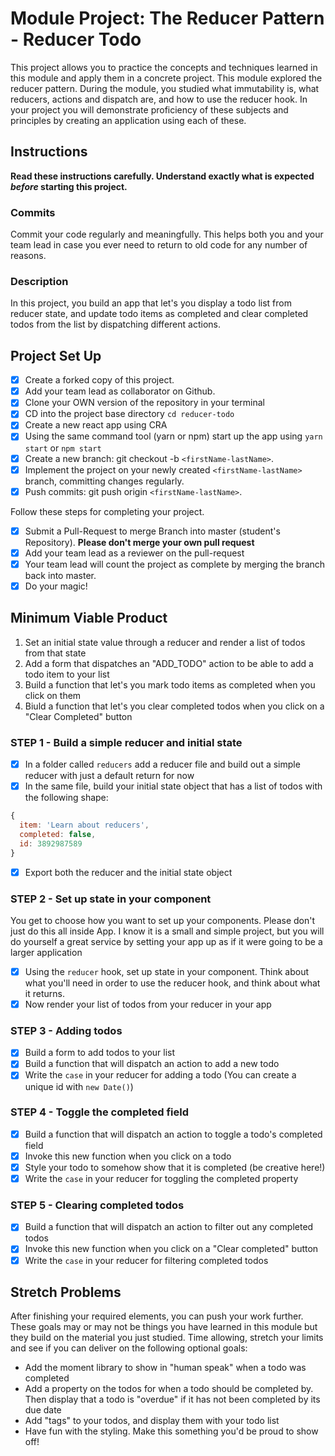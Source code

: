 # Module Project: The Reducer Pattern - Reducer Todo

This project allows you to practice the concepts and techniques learned in this module and apply them in a concrete project. This module explored the reducer pattern. During the module, you studied what immutability is, what reducers, actions and dispatch are, and how to use the reducer hook. In your project you will demonstrate proficiency of these subjects and principles by creating an application using each of these.

## Instructions

**Read these instructions carefully. Understand exactly what is expected _before_ starting this project.**

### Commits

Commit your code regularly and meaningfully. This helps both you and your team lead in case you ever need to return to old code for any number of reasons.

### Description

In this project, you build an app that let's you display a todo list from reducer state, and update todo items as completed and clear completed todos from the list by dispatching different actions.

## Project Set Up

- [x] Create a forked copy of this project.
- [x] Add your team lead as collaborator on Github.
- [x] Clone your OWN version of the repository in your terminal
- [x] CD into the project base directory `cd reducer-todo`
- [x] Create a new react app using CRA
- [x] Using the same command tool (yarn or npm) start up the app using `yarn start` or `npm start`
- [x] Create a new branch: git checkout -b `<firstName-lastName>`.
- [x] Implement the project on your newly created `<firstName-lastName>` branch, committing changes regularly.
- [x] Push commits: git push origin `<firstName-lastName>`.

Follow these steps for completing your project.

- [x] Submit a Pull-Request to merge <firstName-lastName> Branch into master (student's Repository). **Please don't merge your own pull request**
- [x] Add your team lead as a reviewer on the pull-request
- [x] Your team lead will count the project as complete by merging the branch back into master.
- [x] Do your magic!

## Minimum Viable Product

1. Set an initial state value through a reducer and render a list of todos from that state
1. Add a form that dispatches an "ADD_TODO" action to be able to add a todo item to your list
1. Build a function that let's you mark todo items as completed when you click on them
1. Biuld a function that let's you clear completed todos when you click on a "Clear Completed" button

### STEP 1 - Build a simple reducer and initial state

- [x] In a folder called `reducers` add a reducer file and build out a simple reducer with just a default return for now
- [x] In the same file, build your initial state object that has a list of todos with the following shape:

```js
{
  item: 'Learn about reducers',
  completed: false,
  id: 3892987589
}
```

- [x] Export both the reducer and the initial state object

### STEP 2 - Set up state in your component

You get to choose how you want to set up your components. Please don't just do this all inside App. I know it is a small and simple project, but you will do yourself a great service by setting your app up as if it were going to be a larger application

- [x] Using the `reducer` hook, set up state in your component. Think about what you'll need in order to use the reducer hook, and think about what it returns.
- [x] Now render your list of todos from your reducer in your app

### STEP 3 - Adding todos

- [x] Build a form to add todos to your list
- [x] Build a function that will dispatch an action to add a new todo
- [x] Write the `case` in your reducer for adding a todo (You can create a unique id with `new Date()`)

### STEP 4 - Toggle the completed field

- [x] Build a function that will dispatch an action to toggle a todo's completed field
- [x] Invoke this new function when you click on a todo
- [x] Style your todo to somehow show that it is completed (be creative here!)
- [x] Write the `case` in your reducer for toggling the completed property

### STEP 5 - Clearing completed todos

- [x] Build a function that will dispatch an action to filter out any completed todos
- [x] Invoke this new function when you click on a "Clear completed" button
- [x] Write the `case` in your reducer for filtering completed todos

## Stretch Problems

After finishing your required elements, you can push your work further. These goals may or may not be things you have learned in this module but they build on the material you just studied. Time allowing, stretch your limits and see if you can deliver on the following optional goals:

- Add the moment library to show in "human speak" when a todo was completed
- Add a property on the todos for when a todo should be completed by. Then display that a todo is "overdue" if it has not been completed by its due date
- Add "tags" to your todos, and display them with your todo list
- Have fun with the styling. Make this something you'd be proud to show off!
